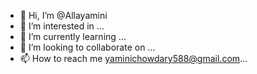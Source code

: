 - 👋 Hi, I’m @Allayamini
- 👀 I’m interested in ...
- 🌱 I’m currently learning ...
- 💞️ I’m looking to collaborate on ...
- 📫 How to reach me yaminichowdary588@gmail.com...

<!---
Allayamini/Allayamini is a ✨ special ✨ repository because its `README.md` (this file) appears on your GitHub profile.
You can click the Preview link to take a look at your changes.
--->
